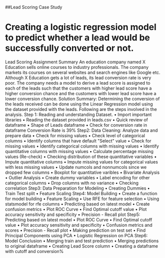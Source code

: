 ##Lead Scoring Case Study
# Creating a logistic regression model to predict whether a lead would be successfully converted or not.
Lead Scoring Assignment Summary
An education company named X Education sells online courses to industry professionals. 
The company markets its courses on several websites and search engines like Google
etc. Although X Education gets a lot of leads, its lead conversion rate is very poor.
The company needs a model to derive a lead score is assigned to each of the leads such that 
the customers with higher lead score have a higher conversion chance and the customers 
with lower lead score have a lower conversion chance.
Solution Summary: 
Determining the conversion of the leads received can be done using the Linear Regression 
model using the dataset provided with the leads.
Following are the steps involved in the analysis.
Step 1: Reading and understanding Dataset.
• Import important libraries
• Reading the dataset provided in leads.csv
• Quick review of dataframe
• Shape of Leads dataframe
• Check for conversion rate in dataframe Conversion Rate is 39%
Step2: Data Cleaning: Analyze data and prepare data
• Check for missing values
• Check level of categorical columns
• Identify columns that have default "Select" value
• Check for missing values
• Identify categorical columns with missing values
• Identify quantitative columns with missing values
• Calculate percentage missing values (Re-check)
• Checking distribution of these quantitative variables
• Impute quantitative columns
• Impute missing values for categorical values with less missing values
• Update numcols and nonnumcols since we dropped few columns
• Boxplot for quantitative varibles
• Bivariate Analysis
• Outlier Analysis
• Create dummy variables
• Label encoding for other categorical columns
• Drop columns with no variance
• Checking correlation
Step3: Data Preparation for Modeling
• Creating Dummies
• Train Test split
• Feature Scaling
Step4: Model Building
• Create a function for model building
• Feature Scaling
• Use RFE for feature selection
• Using statsmodel for rfe columns
• Predicting based on latest model
• Create confusion metrics
• Plot ROC Curve
• Find Optimal cutoff value
• Plot accuracy sensitivity and specificity
• Precision - Recall plot
Step5: Predicting based on latest model
• Plot ROC Curve
• Find Optimal cutoff value
• Plot accuracy sensitivity and specificity
• Confusion metrics and scores
• Precision - Recall plot 
• Making prediction on test set
• Find Principal Components using PCA
• Logistic Regression on PCA
Step6: Model Conclusion
• Merging train and test prediction
• Merging predictions to original dataframe
• Creating Lead Score column
• Creating a dataframe with cutoff and conversion%
